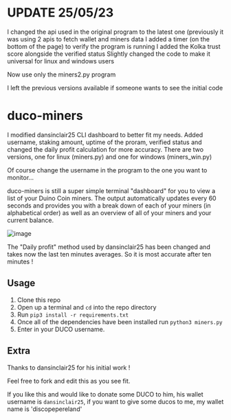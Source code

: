 # UPDATE 25/05/23

I changed the api used in the original program to the latest one (previously it was using 2 apis to fetch wallet and miners data
I added a timer (on the bottom of the page) to verify the program is running
I added the Kolka trust score alongside the verified status
Slightly changed the code to make it universal for linux and windows users

Now use only the miners2.py program

I left the previous versions available if someone wants to see the initial code

# duco-miners

I modified dansinclair25 CLI dashboard to better fit my needs. Added username, staking amount, uptime of the proram, verified status and changed the daily profit calculation for more accuracy.
There are two versions, one for linux (miners.py) and one for windows (miners_win.py)

Of course change the username in the program to the one you want to monitor...

duco-miners is still a super simple terminal "dashboard" for you to view a list of your Duino Coin miners. The output automatically updates every 60 seconds and provides you with a break down of each of your miners (in alphabetical order) as well as an overview of all of your miners and your current balance.

![image](https://github.com/jpx13/duco-miners/assets/19504251/ce925481-a469-4086-9157-f839b8a1d50c)

The "Daily profit" method used by dansinclair25 has been changed and takes now the last ten minutes averages. So it is most accurate after ten minutes ! 

## Usage

1. Clone this repo
1. Open up a terminal and `cd` into the repo directory
1. Run `pip3 install -r requirements.txt`
1. Once all of the dependencies have been installed run `python3 miners.py`
1. Enter in your DUCO username. 

## Extra
Thanks to dansinclair25 for his initial work !

Feel free to fork and edit this as you see fit. 

If you like this and would like to donate some DUCO to him, his wallet username is `dansinclair25`, if you want to give some ducos to me, my wallet name is 'discopepereland'
